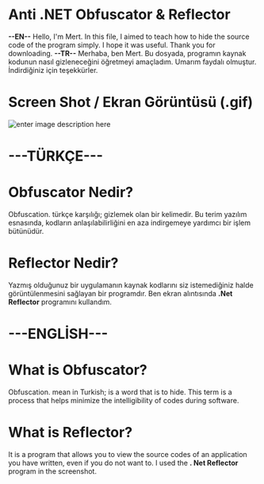 # Anti .NET Obfuscator & Reflector
**--EN--**
Hello, I'm Mert. In this file, I aimed to teach how to hide the source code of the program simply. I hope it was useful. Thank you for downloading.
**--TR--**
Merhaba, ben Mert. Bu dosyada, programın kaynak kodunun nasıl gizleneceğini öğretmeyi amaçladım. Umarım faydalı olmuştur. İndirdiğiniz için teşekkürler.
# Screen Shot / Ekran Görüntüsü (.gif)
![enter image description here](https://mertsenturk.net/screenshot/anti-obfuscator.gif)

# ---TÜRKÇE---
# Obfuscator Nedir?
Obfuscation. türkçe karşılığı; gizlemek olan bir kelimedir. Bu terim yazılım esnasında, kodların anlaşılabilirliğini en aza indirgemeye yardımcı bir işlem bütünüdür.
# Reflector Nedir?
Yazmış olduğunuz bir uygulamanın kaynak kodlarını siz istemediğiniz halde görüntülenmesini sağlayan bir programdır. Ben ekran alıntısında **.Net Reflector** programını kullandım.

# ---ENGLİSH---
# What is Obfuscator?
Obfuscation. mean in Turkish; is a word that is to hide. This term is a process that helps minimize the intelligibility of codes during software.
# What is Reflector?
It is a program that allows you to view the source codes of an application you have written, even if you do not want to. I used the **. Net Reflector**  program in the screenshot.
